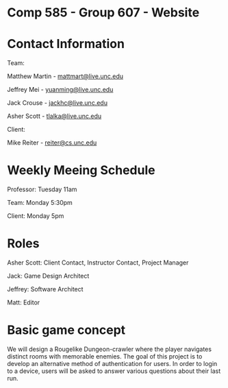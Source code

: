 # Comp 585 - Group 607 - Website

# Contact Information
Team:

Matthew Martin - mattmart@live.unc.edu

Jeffrey Mei - yuanming@live.unc.edu

Jack Crouse - jackhc@live.unc.edu

Asher Scott - tlalka@live.unc.edu

Client:

Mike Reiter - reiter@cs.unc.edu

# Weekly Meeing Schedule

Professor: Tuesday 11am

Team: Monday 5:30pm

Client: Monday 5pm

# Roles

Asher Scott: Client Contact, Instructor Contact, Project Manager

Jack: Game Design Architect

Jeffrey: Software Architect

Matt: Editor

# Basic game concept
We will design a Rougelike Dungeon-crawler where the player navigates distinct rooms with memorable enemies.
The goal of this project is to develop an alternative method of authentication for users. 
In order to login to a device, users will be asked to answer various questions about their last run.

